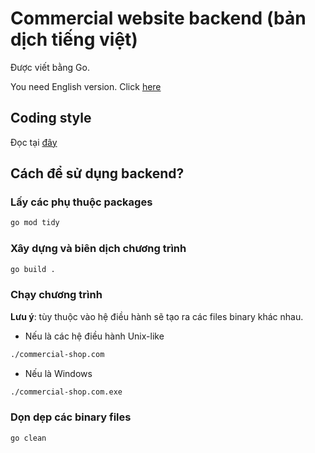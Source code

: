 # Commercial website backend (bản dịch tiếng việt)

Được viết bằng Go.

You need English version. Click [here](README.md)

## Coding style

Đọc tại [đây](https://google.github.io/styleguide/go/index)

## Cách để sử dụng backend?

### Lấy các phụ thuộc packages

```sh
go mod tidy
```

### Xây dựng và biên dịch chương trình

```sh
go build .
```

### Chạy chương trình

**Lưu ý**: tùy thuộc vào hệ điều hành sẽ tạo ra các files binary khác nhau.

+ Nếu là các hệ điều hành Unix-like

```sh
./commercial-shop.com
```

+ Nếu là Windows

```sh
./commercial-shop.com.exe
```

### Dọn dẹp các binary files

```sh
go clean
```